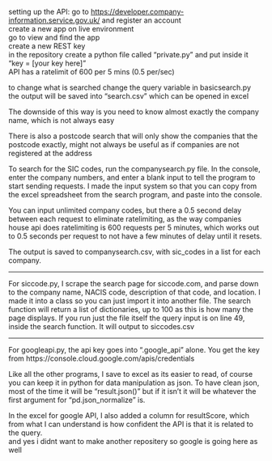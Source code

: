setting up the API:
go to https://developer.company-information.service.gov.uk/ and register an account<br>
create a new app on live environment<br>
go to view and find the app<br>
create a new REST key<br>
in the repository create a python file called “private.py” and put inside it “key = [your key here]”<br>
API has a ratelimit of 600 per 5 mins (0.5 per/sec)<br>

to change what is searched change the query variable in basicsearch.py<br>
the output will be saved into “search.csv” which can be opened in excel

The downside of this way is you need to know almost exactly the company name, which is not always easy

There is also a postcode search that will only show the companies that the postcode exactly, might not always be useful as if companies are not registered at the address

To search for the SIC codes, run the companysearch.py file. In the console, enter the company numbers, and enter a blank input to tell the program to start sending requests. I made the input system so that you can copy from the excel spreadsheet from the search program, and paste into the console.<br>

You can input unlimited company codes, but there a 0.5 second delay between each request to eliminate ratelimiting, as the way companies house api does ratelimiting is 600 requests per 5 minutes, which works out to 0.5 seconds per request to not have a few minutes of delay until it resets.<br>

The output is saved to companysearch.csv, with sic_codes in a list for each company.<br>
<hr>
For siccode.py, I scrape the search page for siccode.com, and parse down to the company name, NACIS code, description of that code, and location. I made it into a class so you can just import it into another file. The search function will return a list of dictionaries, up to 100 as this is how many the page displays. If you run just the file itself the query input is on line 49, inside the search function. It will output to siccodes.csv
<hr>
For googleapi.py, the api key goes into “.google_api” alone. You get the key from https://console.cloud.google.com/apis/credentials<br>

Like all the other programs, I save to excel as its easier to read, of course you can keep it in python for data manipulation as json. To have clean json, most of the time it will be “result.json()” but if it isn’t it will be whatever the first argument for “pd.json_normalize” is. <br>

In the excel for google API, I also added a column for resultScore, which from what I can understand is how confident the API is that it is related to the query. <br>
and yes i didnt want to make another repositery so google is going here as well
